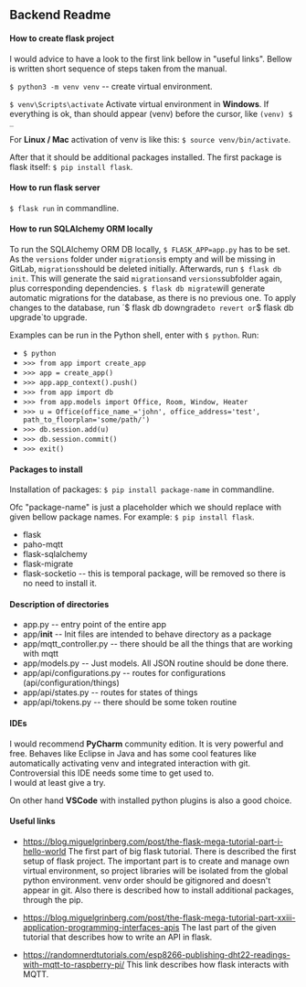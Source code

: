 ## **Backend Readme**

#### **How to create flask project**
I would advice to have a look to the first link bellow in "useful links". 
Bellow is written short sequence of steps taken from the manual.

`$ python3 -m venv venv` -- create virtual environment.

`$ venv\Scripts\activate` Activate virtual environment in **Windows**. 
If everything is ok, than should appear (venv) before the cursor, like `(venv) $ _`

For **Linux / Mac** activation of venv is like this: `$ source venv/bin/activate`.

After that it should be additional packages installed. The first package is flask itself: `$ pip install flask`.

#### **How to run flask server**
`$ flask run` in commandline. 

#### **How to run SQLAlchemy ORM  locally** ###
To run the SQLAlchemy ORM DB locally, `$ FLASK_APP=app.py` has to be set.
As the `versions` folder under `migrations`is empty and will be missing in GitLab, `migrations`should be deleted initially.
Afterwards, run `$ flask db init`. This will generate the said `migrations`and `versions`subfolder again, plus corresponding dependencies.
`$ flask db migrate`will generate automatic migrations for the database, as there is no previous one.
To apply changes to the database, run ´$ flask db downgrade` to revert or `$ flask db upgrade`to upgrade.

Examples can be run in the Python shell, enter with `$ python`. 
Run: 
* `$ python`
* `>>> from app import create_app`
* `>>> app = create_app()`
* `>>> app.app_context().push()`
* `>>> from app import db ` 
* `>>> from app.models import Office, Room, Window, Heater`
* `>>> u = Office(office_name_='john', office_address='test', path_to_floorplan='some/path/')`
* `>>> db.session.add(u)`
* `>>> db.session.commit()`
* `>>> exit()`


#### **Packages to install**
Installation of packages: `$ pip install package-name` in commandline.

Ofc "package-name" is just a placeholder which we should replace with given bellow package names. For example: `$ pip install flask`.
* flask
* paho-mqtt
* flask-sqlalchemy
* flask-migrate
* flask-socketio -- this is temporal package, will be removed so there is no need to install it.

#### **Description of directories**
* app.py -- entry point of the entire app
* app/__init__ -- Init files are intended to behave directory as a package 
* app/mqtt_controller.py -- there should be all the things that are working with mqtt
* app/models.py -- Just models. All JSON routine should be done there.
* app/api/configurations.py -- routes for configurations (api/configuration/things)
* app/api/states.py -- routes for states of things
* app/api/tokens.py -- there should be some token routine

#### **IDEs**
I would recommend **PyCharm** community edition. It is very powerful and free. 
Behaves like Eclipse in Java and has some cool features like automatically activating venv and integrated interaction with git.  
Controversial this IDE needs some time to get used to.  
I would at least give a try.

On other hand **VSCode** with installed python plugins is also a good choice.

#### **Useful links**

* https://blog.miguelgrinberg.com/post/the-flask-mega-tutorial-part-i-hello-world
The first part of big flask tutorial. There is described the first setup of flask project.
The important part is to create and manage own virtual environment, so project libraries will be isolated from the global
python environment. venv order should be gitignored and doesn't appear in git.
Also there is described how to install additional packages, through the pip.

* https://blog.miguelgrinberg.com/post/the-flask-mega-tutorial-part-xxiii-application-programming-interfaces-apis
The last part of the given tutorial that describes how to write an API in flask.

* https://randomnerdtutorials.com/esp8266-publishing-dht22-readings-with-mqtt-to-raspberry-pi/
This link describes how flask interacts with MQTT.
  